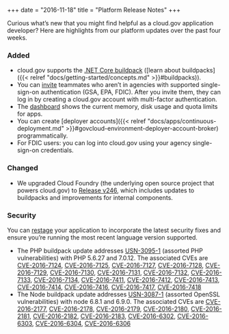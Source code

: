 +++
date = "2016-11-18"
title = "Platform Release Notes"
+++

Curious what’s new that you might find helpful as a cloud.gov application developer? Here are highlights from our platform updates over the past four weeks.
<!--more-->

### Added
- cloud.gov supports the [.NET Core buildpack](https://docs.cloudfoundry.org/buildpacks/dotnet-core/index.html) ([learn about buildpacks]({{< relref "docs/getting-started/concepts.md" >}}#buildpacks)).
- You can [invite](https://invite.fr.cloud.gov) teammates who aren’t in agencies with supported single-sign-on authentication (GSA, EPA, FDIC). After you invite them, they can log in by creating a cloud.gov account with multi-factor authentication.
- The [dashboard](https://dashboard.fr.cloud.gov) shows the current memory, disk usage and quota limits for apps.
- You can create [deployer accounts]({{< relref "docs/apps/continuous-deployment.md" >}}#govcloud-environment-deployer-account-broker) programmatically.
- For FDIC users: you can log into cloud.gov using your agency single-sign-on credentials.

### Changed
- We upgraded Cloud Foundry (the underlying open source project that powers cloud.gov) to [Release v246](https://github.com/cloudfoundry/cf-release/releases/tag/v246), which includes updates to buildpacks and improvements for internal components. 

### Security
You can [restage](https://docs.cloudfoundry.org/devguide/deploy-apps/start-restart-restage.html#restage) your application to incorporate the latest security fixes and ensure you’re running the most recent language version supported.

- The PHP buildpack update addresses [USN-3095-1](https://www.ubuntu.com/usn/usn-3095-1/) (assorted PHP vulnerabilities) with PHP 5.6.27 and 7.0.12. The associated CVEs are [CVE-2016-7124](https://people.canonical.com/~ubuntu-security/cve/CVE-2016-7124), [CVE-2016-7125](https://people.canonical.com/~ubuntu-security/cve/CVE-2016-7125), [CVE-2016-7127](https://people.canonical.com/~ubuntu-security/cve/CVE-2016-7127), [CVE-2016-7128](https://people.canonical.com/~ubuntu-security/cve/CVE-2016-7128), [CVE-2016-7129](https://people.canonical.com/~ubuntu-security/cve/CVE-2016-7129), [CVE-2016-7130](https://people.canonical.com/~ubuntu-security/cve/CVE-2016-7130), [CVE-2016-7131](https://people.canonical.com/~ubuntu-security/cve/CVE-2016-7131), [CVE-2016-7132](https://people.canonical.com/~ubuntu-security/cve/CVE-2016-7132), [CVE-2016-7133](https://people.canonical.com/~ubuntu-security/cve/CVE-2016-7133), [CVE-2016-7134](https://people.canonical.com/~ubuntu-security/cve/CVE-2016-7134), [CVE-2016-7411](https://people.canonical.com/~ubuntu-security/cve/CVE-2016-7411), [CVE-2016-7412](https://people.canonical.com/~ubuntu-security/cve/2016-7412), [CVE-2016-7413](https://people.canonical.com/~ubuntu-security/cve/CVE-2016-7413), [CVE-2016-7414](https://people.canonical.com/~ubuntu-security/cve/CVE-2016-7414), [CVE-2016-7416](https://people.canonical.com/~ubuntu-security/cve/CVE-2016-7416), [CVE-2016-7417](https://people.canonical.com/~ubuntu-security/cve/CVE-2016-7418), [CVE-2016-7418](https://people.canonical.com/~ubuntu-security/cve/CVE-2016-7418)
- The Node buildpack update addresses [USN-3087-1](https://www.ubuntu.com/usn/usn-3087-1/) (assorted OpenSSL vulnerabilities) with node 6.8.1 and 6.9.0. The associated CVEs are [CVE-2016-2177](https://people.canonical.com/~ubuntu-security/cve/CVE-2016-2177), [CVE-2016-2178](https://people.canonical.com/~ubuntu-security/cve/CVE-2016-2178), [CVE-2016-2179](https://people.canonical.com/~ubuntu-security/cve/CVE-2016-2179), [CVE-2016-2180](https://people.canonical.com/~ubuntu-security/cve/CVE-2016-2180), [CVE-2016-2181](https://people.canonical.com/~ubuntu-security/cve/CVE-2016-2181), [CVE-2016-2182](https://people.canonical.com/~ubuntu-security/cve/CVE-2016-2182), [CVE-2016-2183](https://people.canonical.com/~ubuntu-security/cve/CVE-2016-2183), [CVE-2016-6302](https://people.canonical.com/~ubuntu-security/cve/CVE-2016-6302), [CVE-2016-6303](https://people.canonical.com/~ubuntu-security/cve/CVE-2016-6303), [CVE-2016-6304](https://people.canonical.com/~ubuntu-security/cve/CVE-2016-6304), [CVE-2016-6306](https://people.canonical.com/~ubuntu-security/cve/CVE-2016-6306)
